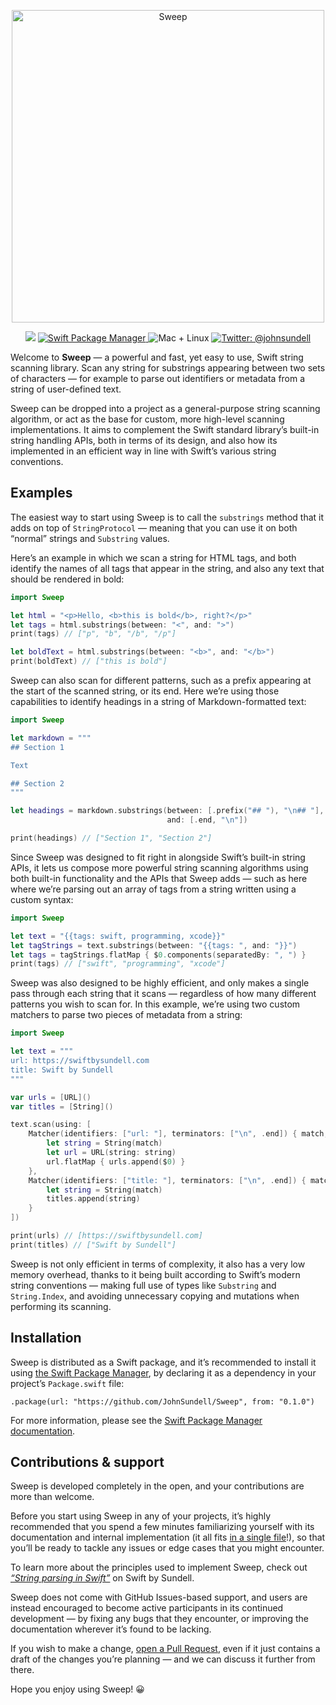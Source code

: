 <p align="center">
    <img src="Logo.png" width="500" max-width="90%" alt="Sweep" />
</p>
<p align="center">
    <img src="https://img.shields.io/badge/Swift-5.0-orange.svg" />
    <a href="https://swift.org/package-manager">
        <img src="https://img.shields.io/badge/spm-compatible-brightgreen.svg?style=flat" alt="Swift Package Manager" />
    </a>
    <img src="https://img.shields.io/badge/platforms-mac+linux-brightgreen.svg?style=flat" alt="Mac + Linux" />
    <a href="https://twitter.com/johnsundell">
        <img src="https://img.shields.io/badge/twitter-@johnsundell-blue.svg?style=flat" alt="Twitter: @johnsundell" />
    </a>
</p>

Welcome to **Sweep** — a powerful and fast, yet easy to use, Swift string scanning library. Scan any string for substrings appearing between two sets of characters — for example to parse out identifiers or metadata from a string of user-defined text.

Sweep can be dropped into a project as a general-purpose string scanning algorithm, or act as the base for custom, more high-level scanning implementations. It aims to complement the Swift standard library’s built-in string handling APIs, both in terms of its design, and also how its implemented in an efficient way in line with Swift’s various string conventions.

## Examples

The easiest way to start using Sweep is to call the `substrings` method that it adds on top of `StringProtocol` — meaning that you can use it on both “normal” strings and `Substring` values.

Here’s an example in which we scan a string for HTML tags, and both identify the names of all tags that appear in the string, and also any text that should be rendered in bold:

```swift
import Sweep

let html = "<p>Hello, <b>this is bold</b>, right?</p>"
let tags = html.substrings(between: "<", and: ">")
print(tags) // ["p", "b", "/b", "/p"]

let boldText = html.substrings(between: "<b>", and: "</b>")
print(boldText) // ["this is bold"]
```

Sweep can also scan for different patterns, such as a prefix appearing at the start of the scanned string, or its end. Here we’re using those capabilities to identify headings in a string of Markdown-formatted text:

```swift
import Sweep

let markdown = """
## Section 1

Text

## Section 2
"""

let headings = markdown.substrings(between: [.prefix("## "), "\n## "],
                                   and: [.end, "\n"])

print(headings) // ["Section 1", "Section 2"]
```

Since Sweep was designed to fit right in alongside Swift’s built-in string APIs, it lets us compose more powerful string scanning algorithms using both built-in functionality and the APIs that Sweep adds — such as here where we’re parsing out an array of tags from a string written using a custom syntax:

```swift
import Sweep

let text = "{{tags: swift, programming, xcode}}"
let tagStrings = text.substrings(between: "{{tags: ", and: "}}")
let tags = tagStrings.flatMap { $0.components(separatedBy: ", ") }
print(tags) // ["swift", "programming", "xcode"]
```

Sweep was also designed to be highly efficient, and only makes a single pass through each string that it scans — regardless of how many different patterns you wish to scan for. In this example, we’re using two custom matchers to parse two pieces of metadata from a string:

```swift
import Sweep

let text = """
url: https://swiftbysundell.com
title: Swift by Sundell
"""

var urls = [URL]()
var titles = [String]()

text.scan(using: [
    Matcher(identifiers: ["url: "], terminators: ["\n", .end]) { match, range in
        let string = String(match)
        let url = URL(string: string)
        url.flatMap { urls.append($0) }
    },
    Matcher(identifiers: ["title: "], terminators: ["\n", .end]) { match, range in
        let string = String(match)
        titles.append(string)
    }
])

print(urls) // [https://swiftbysundell.com]
print(titles) // ["Swift by Sundell"]
```

Sweep is not only efficient in terms of complexity, it also has a very low memory overhead, thanks to it being built according to Swift’s modern string conventions — making full use of types like `Substring` and `String.Index`, and avoiding unnecessary copying and mutations when performing its scanning.

## Installation

Sweep is distributed as a Swift package, and it’s recommended to install it using [the Swift Package Manager](https://github.com/apple/swift-package-manager), by declaring it as a dependency in your project’s `Package.swift` file:

```
.package(url: "https://github.com/JohnSundell/Sweep", from: "0.1.0")
```

For more information, please see the [Swift Package Manager documentation](https://github.com/apple/swift-package-manager/tree/master/Documentation).

## Contributions & support

Sweep is developed completely in the open, and your contributions are more than welcome.

Before you start using Sweep in any of your projects, it’s highly recommended that you spend a few minutes familiarizing yourself with its documentation and internal implementation (it all fits [in a single file](https://github.com/JohnSundell/Sweep/blob/master/Sources/Sweep/Sweep.swift)!), so that you’ll be ready to tackle any issues or edge cases that you might encounter.

To learn more about the principles used to implement Sweep, check out *[“String parsing in Swift”](https://www.swiftbysundell.com/posts/string-parsing-in-swift)* on Swift by Sundell.

Sweep does not come with GitHub Issues-based support, and users are instead encouraged to become active participants in its continued development — by fixing any bugs that they encounter, or improving the documentation wherever it’s found to be lacking.

If you wish to make a change, [open a Pull Request](https://github.com/JohnSundell/Sweep/pull/new), even if it just contains a draft of the changes you’re planning — and we can discuss it further from there.

Hope you enjoy using Sweep! 😀
